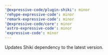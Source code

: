 ```yaml
---
'@expressive-code/plugin-shiki': minor
'rehype-expressive-code': minor
'remark-expressive-code': minor
'@expressive-code/core': minor
'astro-expressive-code': minor
'expressive-code': minor
---
```


Updates Shiki dependency to the latest version.
